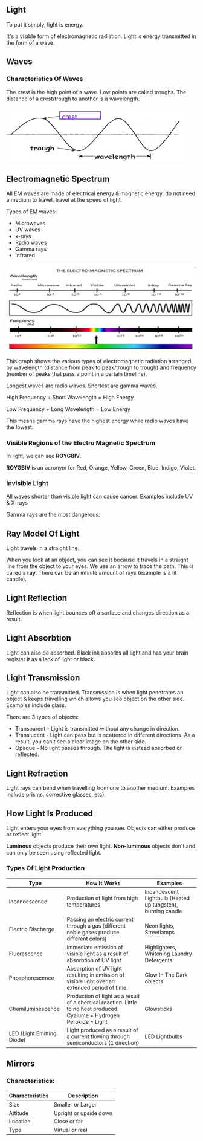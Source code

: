 ## Light

To put it simply, light is energy. 

It's a visible form of electromagnetic radiation. Light is energy transmitted in the form of a wave.

## Waves

### Characteristics Of Waves

The crest is the high point of a wave. Low points are called troughs. The distance of a crest/trough to another is a wavelength.

![Wave](Wave.png)

## Electromagnetic Spectrum

All EM waves are made of electrical energy & magnetic energy, do not need a medium to travel, travel at the speed of light.

Types of EM waves:
- Microwaves
- UV waves
- x-rays
- Radio waves
- Gamma rays
- Infrared

![Electro Magnetic Spectrum](ElectroMagnetic_Spectrum.png)

This graph shows the various types of electromagnetic radiation arranged by wavelength (distance from peak to peak/trough to trough) and frequency (number of peaks that pass a point in a certain timeline).

Longest waves are radio waves. Shortest are gamma waves.

High Frequency + Short Wavelength = High Energy

Low Frequency + Long Wavelength = Low Energy

This means gamma rays have the highest energy while radio waves have the lowest.

### Visible Regions of the Electro Magnetic Spectrum

In light, we can see **ROYGBIV**.

**ROYGBIV** is an acronym for Red, Orange, Yellow, Green, Blue, Indigo, Violet.

### Invisible Light

All waves shorter than visible light can cause cancer. Examples include UV & X-rays

Gamma rays are the most dangerous.

## Ray Model Of Light

Light travels in a straight line.

When you look at an object, you can see it because it travels in a straight line from the object to your eyes. We use an arrow to trace the path. This is called a **ray**. There can be an infinite amount of rays (example is a lit candle).

## Light Reflection

Reflection is when light bounces off a surface and changes direction as a result. 

## Light Absorbtion

Light can also be absorbed. Black ink absorbs all light and has your brain register it as a lack of light or black.

## Light Transmission

Light can also be transmitted. Transmission is when light penetrates an object & keeps travelling which allows you see object on the other side. Examples include glass.

There are 3 types of objects:

- Transparent - Light is transmitted without any change in direction.
- Translucent - Light can pass but is scattered in different directions. As a result, you can't see a clear image on the other side.
- Opaque - No light passes through. The light is instead absorbed or reflected.

## Light Refraction

Light rays can bend when travelling from one to another medium. Examples include prisms, corrective glasses, etc)

## How Light Is Produced

Light enters your eyes from everything you see. Objects can either produce or reflect light.

**Luminous** objects produce their own light. **Non-luminous** objects don't and can only be seen using reflected light.

### Types Of Light Production

| Type                       | How It Works                                                                                                            | Examples                                                    |
| -------------------------- | ----------------------------------------------------------------------------------------------------------------------- | ----------------------------------------------------------- |
| Incandescence              | Production of light from high temperatures                                                                              | Incandescent Lightbulb (Heated up tungsten), burning candle |
| Electric Discharge         | Passing an electric current through a gas (different noble gases produce different colors)                              | Neon lights, Streetlamps                                    |
| Fluorescence               | Immediate emission of visible light as a result of absorbtion of UV light                                               | Highlighters, Whitening Laundry Detergents                  |
| Phosphorescence            | Absorption of UV light resulting in emission of visible light over an extended period of time.                          | Glow In The Dark objects                                    |
| Chemiluminescence          | Production of light as a result of a chemical reaction. Little to no heat produced. Cyalume + Hydrogen Peroxide = Light | Glowsticks                                                  |
| LED (Light Emitting Diode) | Light produced as a result of a current flowing through semiconductors (1 direction)                                    | LED Lightbulbs                                                            |

## Mirrors

### Characteristics:
| Characteristics | Description            |
| --------------- | ---------------------- |
| Size            | Smaller or Larger      |
| Attitude        | Upright or upside down |
| Location        | Close or far           |
| Type            | Virtual or real                       |


